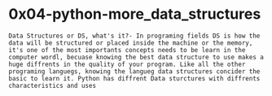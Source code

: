 # 0x04-python-more_data_structures

	Data Structures or DS, what's it?- In programing fields DS is how the data will be structured or placed inside the machine or the memory, it's one of the most importants concepts needs to be learn in the computer wordl, becuase knowing the best data structure to use makes a huge diffrents in the quality of your program. Like all the other programing languegs, knowing the langueg data structures concider the basic to learn it. Python has diffrent Data sturctures with diffrents characteristics and uses